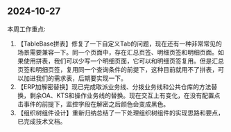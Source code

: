 ## 2024-10-27

本周工作重点:

1. 【TableBase拼表】修复了一下自定义Tab的问题，现在还有一种非常常见的场景需要兼容一下。同一个页面中，存在汇总页签、明细页签和明细页面。如果使用拼表，我们可以少写一个明细页面，它可以和明细页签复用。但是汇总页签和明细页签，复用同一个查询条件的前提下，这种目前就用不了拼表，可以加进我们的需求表，后期要实现一下。
2. 【ERP加解密替换】现已完成取派业务线、分拨业务线和公共仓库的方法替换，剩余OA、KTS和操作业务线的替换。现在交互上有变化，在没有配置点击事件的前提下，监控字段在解密之后颜色会变成黑色。
3. 【组织树组件设计】重新归纳总结了一下处理组织树组件的实现思路和要点，已完成技术文档。
